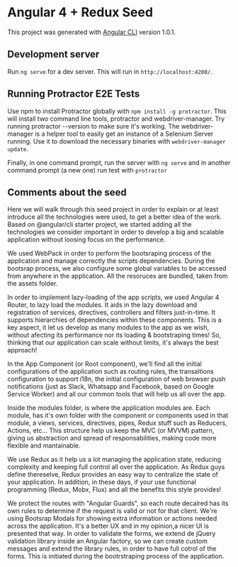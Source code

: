# Angular 4 + Redux Seed

This project was generated with [Angular CLI](https://github.com/angular/angular-cli) version 1.0.1.

## Development server

Run `ng serve` for a dev server. This will run in `http://localhost:4200/`.

## Running Protractor E2E Tests

Use npm to install Protractor globally with `npm install -g protractor`. 
This will install two command line tools, protractor and webdriver-manager. Try running protractor --version to make sure it's working.
The webdriver-manager is a helper tool to easily get an instance of a Selenium Server running. Use it to download the necessary binaries with `webdriver-manager update`.

Finally, in one command prompt, run the server with `ng serve` and in another command prompt (a new one) run test with `protractor`

## Comments about the seed

Here we will walk through this seed project in order to explain or at least introduce all the technologies
were used, to get a better idea of the work. Based on @angular/cli starter project, we started adding
all the technologies we consider important in order to develop a big and scalable application without loosing focus on the performance.

We used WebPack in order to perform the bootsraping process of the application and manage correctly
the scripts dependencies. During the bootsrap process, we also configure some global variables to
be accessed from anywhere in the application. All the resoruces are bundled, taken from the assets folder.

In order to implement lazy-loading of the app scripts, we used Angular 4 Router, to lazy load the modules. It aids in the lazy download and registration of services, directives, controllers and filters just-in-time. It supports hierarchies of dependencies within these components. This is a key aspect, it let us develop as many modules to the app as we wish, without afecting its performance nor its loading & bootstraping times! So, thinking that our application can scale without limits, it's always the best approach!

In the App Component (or Root component), we'll find all the initial configurations of the application such as routing rules, the transaltions configuration to support i18n, the initial configuration of web browser push notifications (just as Slack, Whatsapp and Facebook, based on Google Service Worker) and all our common tools that will help us all over the app.

Inside the modules folder, is where the application modules are. Each module, has it's own folder with the component or components used in that module, a views, services, directives, pipes, Redux stuff such as Reducers, Actions, etc... This structure help us keep the MVC (or MVVM) pattern, giving us abstraction and spread of responsabilities, making code more flexible and mantainable.

We use Redux as it help us a lot managing the application state, reducing complexity and keeping full control all over the application. As Redux guys define thereselve, Redux provides an easy way to centralize the state of your application. In addition, in these days, if your use functional programming (Redux, Mobx, Flux) and all the benefits this style provides!

We protect the routes with "Angular Guards", so each route decalred has its own rules to determine if the request is valid or not for that client. We're using Bootsrap Modals for showing extra information or actions needed across the application. It's a better UX and in my opinion,a nicer UI is presented that way. In order to validate the forms, we extend de jQuery validation library inside an Angular factory, so we can create custom messages and extend the library rules, in order to have full cotrol of the forms. This is initiated during the bootrstraping process of the application.